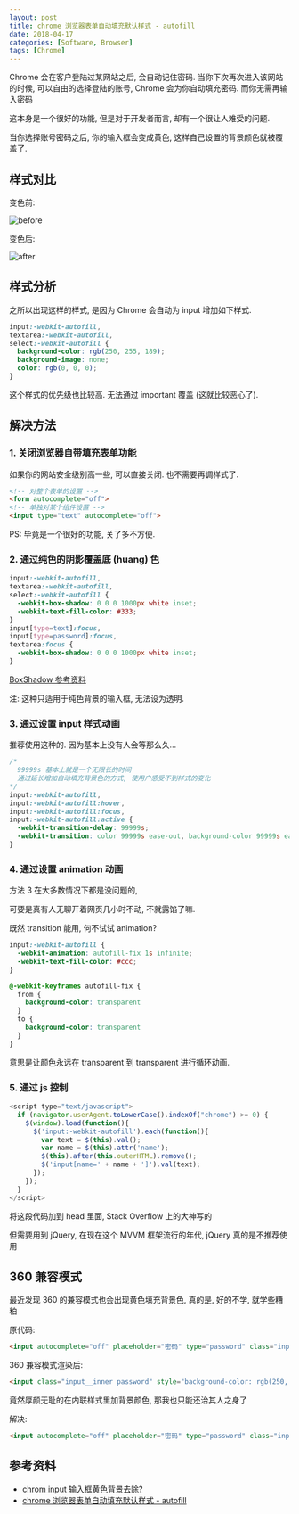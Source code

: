 ```yaml
---
layout: post
title: chrome 浏览器表单自动填充默认样式 - autofill
date: 2018-04-17
categories: [Software, Browser]
tags: [Chrome]
---
```


Chrome 会在客户登陆过某网站之后, 会自动记住密码. 当你下次再次进入该网站的时候, 可以自由的选择登陆的账号, Chrome 会为你自动填充密码. 而你无需再输入密码

这本身是一个很好的功能, 但是对于开发者而言, 却有一个很让人难受的问题.

当你选择账号密码之后, 你的输入框会变成黄色, 这样自己设置的背景颜色就被覆盖了.

## 样式对比

变色前:

![before](/img/chrome/021.png)

变色后:

![after](/img/chrome/022.png)

## 样式分析

之所以出现这样的样式, 是因为 Chrome 会自动为 input 增加如下样式.

```css
input:-webkit-autofill,
textarea:-webkit-autofill,
select:-webkit-autofill {
  background-color: rgb(250, 255, 189);
  background-image: none;
  color: rgb(0, 0, 0);
}
```

这个样式的优先级也比较高. 无法通过 important 覆盖 (这就比较恶心了).

## 解决方法

### 1. 关闭浏览器自带填充表单功能

如果你的网站安全级别高一些, 可以直接关闭. 也不需要再调样式了.

```html
<!-- 对整个表单的设置 -->
<form autocomplete="off">
<!-- 单独对某个组件设置 -->
<input type="text" autocomplete="off">
```

PS: 毕竟是一个很好的功能, 关了多不方便.

### 2. 通过纯色的阴影覆盖底 (huang) 色

```css
input:-webkit-autofill,
textarea:-webkit-autofill,
select:-webkit-autofill {
  -webkit-box-shadow: 0 0 0 1000px white inset;
  -webkit-text-fill-color: #333;
}
input[type=text]:focus,
input[type=password]:focus,
textarea:focus {
  -webkit-box-shadow: 0 0 0 1000px white inset;
}
```

[BoxShadow 参考资料](http://www.w3school.com.cn/cssref/pr_box-shadow.asp)

注: 这种只适用于纯色背景的输入框, 无法设为透明.

### 3. 通过设置 input 样式动画

推荐使用这种的. 因为基本上没有人会等那么久…

```css
/*
  99999s 基本上就是一个无限长的时间
  通过延长增加自动填充背景色的方式, 使用户感受不到样式的变化
*/
input:-webkit-autofill,
input:-webkit-autofill:hover,
input:-webkit-autofill:focus,
input:-webkit-autofill:active {
  -webkit-transition-delay: 99999s;
  -webkit-transition: color 99999s ease-out, background-color 99999s ease-out;
}
```

### 4. 通过设置 animation 动画

方法 3 在大多数情况下都是没问题的,

可要是真有人无聊开着网页几小时不动, 不就露馅了嘛.

既然 transition 能用, 何不试试 animation?

```css
input:-webkit-autofill {
  -webkit-animation: autofill-fix 1s infinite;
  -webkit-text-fill-color: #ccc;
}

@-webkit-keyframes autofill-fix {
  from {
    background-color: transparent
  }
  to {
    background-color: transparent
  }
}
```

意思是让颜色永远在 transparent 到 transparent 进行循环动画.

### 5. 通过 js 控制

```js
<script type="text/javascript">
  if (navigator.userAgent.toLowerCase().indexOf("chrome") >= 0) {
    $(window).load(function(){
      $('input:-webkit-autofill').each(function(){
        var text = $(this).val();
        var name = $(this).attr('name');
        $(this).after(this.outerHTML).remove();
        $('input[name=' + name + ']').val(text);
      });
    });
  }
</script>
```

将这段代码加到 head 里面, Stack Overflow 上的大神写的

但需要用到 jQuery, 在现在这个 MVVM 框架流行的年代, jQuery 真的是不推荐使用

## 360 兼容模式

最近发现 360 的兼容模式也会出现黄色填充背景色, 真的是, 好的不学, 就学些糟粕

原代码:

``` html
<input autocomplete="off" placeholder="密码" type="password" class="input__inner password">
```

360 兼容模式渲染后:

``` html
<input class="input__inner password" style="background-color: rgb(250, 255, 189);" type="password" placeholder="密码" autocomplete="off" />
```

竟然厚颜无耻的在内联样式里加背景颜色, 那我也只能还治其人之身了

解决:

``` html
<input autocomplete="off" placeholder="密码" type="password" class="input__inner password" style="background-color: transparent!important;">
```

## 参考资料

- [chrom input 输入框黄色背景去除?](https://www.zhihu.com/question/48914902?from=profile_question_card)
- [chrome 浏览器表单自动填充默认样式 - autofill](https://blog.csdn.net/zhangdongxu999/article/details/73741390)
